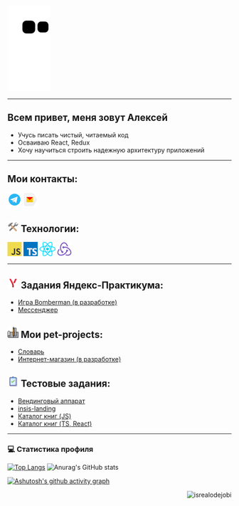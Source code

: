 <!-- <a href="https://github.com/AlexeyMachehin"><img src="contributions.svg"></a> -->

![Snake animation](https://github.com/alexeymachehin/alexeymachehin/blob/output/github-contribution-grid-snake.svg)

***

## Всем привет, меня зовут Алексей
* Учусь писать чистый, читаемый код
* Осваиваю React, Redux
* Хочу научиться строить надежную архитектуру приложений

***

## Мои контакты:
<a href="https://t.me/Alexpvk96/" title="Telegram"><img src="icons/telegram.png" /></a>
<a href='mailto:lehamachehin@yandex.ru' title="Yandex mail"><img src="icons/yandex.png" /></a>


## <img style="width:25px;height:25px" src="icons/tools.png" /> Технологии:
<a href="https://en.wikipedia.org/wiki/JavaScript" title="JavaScript"><img src="icons/javascript.png" /></a>
<a href="https://www.typescriptlang.org/" title="TypeScript"><img src="icons/typescript.png" /></a>
<a href="https://reactjs.org/" title="React"><img src="icons/react.png" /></a>
<a href="https://redux.js.org/" title="Redux"><img src="icons/redux.png" /></a>

***

## <img style="width:25px;height:25px" src="icons/praktikum.png" /> Задания Яндекс-Практикума:
* [Игра Bomberman (в разработке)](https://github.com/AlexeyMachehin/client-server-template-with-vite)
* [Мессенджер](https://github.com/AlexeyMachehin/middle.messenger.praktikum.yandex)

## <img style="width:25px;height:25px" src="icons/project.png" /> Мои pet-projects:
* [Словарь](https://github.com/AlexeyMachehin/Dictionary)
* [Интернет-магазин (в разработке)](https://github.com/AlexeyMachehin/Auto_parts_store)


## <img style="width:25px;height:25px" src="icons/task.png" /> Тестовые задания:
* [Вендинговый аппарат](https://github.com/AlexeyMachehin/Vending-machine)
* [insis-landing](https://https://github.com/AlexeyMachehin/insis-landing)
* [Каталог книг (JS)](https://github.com/AlexeyMachehin/Book_catalog)
* [Каталог книг (TS, React)](https://github.com/AlexeyMachehin/Book_catalog_react)

***

<h3>💻 Статистика профиля</h3>

<!-- https://github.com/anuraghazra/github-readme-stats -->

  [![Top Langs](https://github-readme-stats.vercel.app/api/top-langs/?username=alexeymachehin&theme=transparent&text_color=a5d6ff&title_color=54AEFF)](https://github.com/anuraghazra/github-readme-stats)
  ![Anurag's GitHub stats](https://github-readme-stats.vercel.app/api?username=alexeymachehin&count_private=true&theme=transparent&text_color=a5d6ff&title_color=54AEFF)

 [![Ashutosh's github activity graph](https://github-readme-activity-graph.cyclic.app/graph?username=AlexeyMachehin&theme=react-dark)](https://github.com/alexeymachehin/github-readme-activity-graph)


<p align="right"> <img src="https://komarev.com/ghpvc/?username=AlexeyMachehin1&label=Profile%20views&color=0e75b6&style=flat" alt="isrealodejobi" />
</p>
